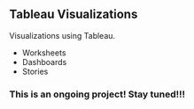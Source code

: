 ## Tableau Visualizations
Visualizations using Tableau.
- Worksheets
- Dashboards
- Stories

### This is an ongoing project! Stay tuned!!!
